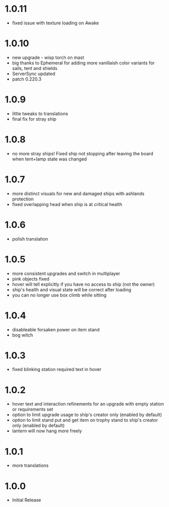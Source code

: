 # 1.0.11
* fixed issue with texture loading on Awake

# 1.0.10
* new upgrade - wisp torch on mast
* big thanks to Ephemeral for adding more vanillaish color variants for sails, tent and shields
* ServerSync updated
* patch 0.220.3

# 1.0.9
* little tweaks to translations
* final fix for stray ship

# 1.0.8
* no more stray ships! Fixed ship not stopping after leaving the board when tent+lamp state was changed

# 1.0.7
* more distinct visuals for new and damaged ships with ashlands protection
* fixed overlapping head when ship is at critical health

# 1.0.6
* polish translation

# 1.0.5
* more consistent upgrades and switch in multiplayer
* pink objects fixed
* hover will tell explicitly if you have no access to ship (not the owner)
* ship's health and visual state will be correct after loading
* you can no longer use box climb while sitting

# 1.0.4
* disableable forsaken power on item stand
* bog witch

# 1.0.3
* fixed blinking station required text in hover

# 1.0.2
* hover text and interaction refinements for an upgrade with empty station or requirements set
* option to limit upgrade usage to ship's creator only (enabled by default)
* option to limit stand put and get item on trophy stand to ship's creator only (enabled by default)
* lantern will now hang more freely

# 1.0.1
* more translations

# 1.0.0
 * Initial Release